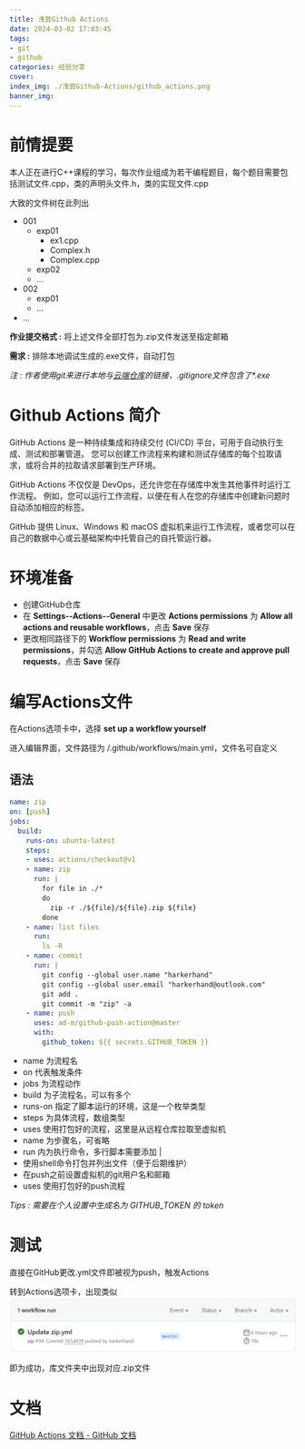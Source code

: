 ```yaml
---
title: 浅尝Github Actions
date: 2024-03-02 17:03:45
tags:
- git
- github
categories: 经验分享
cover:
index_img: ./浅尝Github-Actions/github_actions.png
banner_img:
---
```




# 前情提要

本人正在进行C++课程的学习，每次作业组成为若干编程题目，每个题目需要包括测试文件.cpp，类的声明头文件.h，类的实现文件.cpp

大致的文件树在此列出

- 001
  - exp01
    - ex1.cpp
    - Complex.h
    - Complex.cpp
  - exp02
  - ...
- 002
  - exp01
  - ...
- ...

__作业提交格式 :__ 将上述文件全部打包为.zip文件发送至指定邮箱

__需求 :__ 排除本地调试生成的.exe文件，自动打包

_注 : 作者使用git来进行本地与[云端仓库](https://gitee.com/harkerhand/homework2)的链接，.gitignore文件包含了*.exe_



# Github Actions 简介

GitHub Actions 是一种持续集成和持续交付 (CI/CD) 平台，可用于自动执行生成、测试和部署管道。 您可以创建工作流程来构建和测试存储库的每个拉取请求，或将合并的拉取请求部署到生产环境。

GitHub Actions 不仅仅是 DevOps，还允许您在存储库中发生其他事件时运行工作流程。 例如，您可以运行工作流程，以便在有人在您的存储库中创建新问题时自动添加相应的标签。

GitHub 提供 Linux、Windows 和 macOS 虚拟机来运行工作流程，或者您可以在自己的数据中心或云基础架构中托管自己的自托管运行器。



# 环境准备

- 创建GitHub仓库
- 在 **Settings--Actions--General** 中更改 **Actions permissions** 为 **Allow all actions and reusable workflows**，点击 **Save** 保存
- 更改相同路径下的 **Workflow permissions** 为 **Read and write permissions**，并勾选 **Allow GitHub Actions to create and approve pull requests**，点击 **Save** 保存



# 编写Actions文件

在Actions选项卡中，选择 **set up a workflow yourself**

进入编辑界面，文件路径为 /.github/workflows/main.yml，文件名可自定义

## 语法

```yaml
name: zip
on: [push]
jobs:
  build:
    runs-on: ubuntu-latest
    steps:
    - uses: actions/checkout@v1
    - name: zip
      run: |
        for file in ./*
        do
          zip -r ./${file}/${file}.zip ${file}
        done
    - name: list files
      run:
        ls -R
    - name: commit
      run: |
        git config --global user.name "harkerhand"
        git config --global user.email "harkerhand@outlook.com"
        git add .
        git commit -m "zip" -a
    - name: push
      uses: ad-m/github-push-action@master
      with:
        github_token: ${{ secrets.GITHUB_TOKEN }}
```

- name 为流程名
- on 代表触发条件
- jobs 为流程动作
- build 为子流程名，可以有多个
- runs-on 指定了脚本运行的环境，这是一个枚举类型
- steps 为具体流程，数组类型
- uses 使用打包好的流程，这里是从远程仓库拉取至虚拟机
- name 为步骤名，可省略
- run 内为执行命令，多行脚本需要添加 |
- 使用shell命令打包并列出文件（便于后期维护）
- 在push之前设置虚拟机的git用户名和邮箱
- uses 使用打包好的push流程

*Tips : 需要在个人设置中生成名为 GITHUB_TOKEN 的 token*

# 测试

直接在GitHub更改.yml文件即被视为push，触发Actions

转到Actions选项卡，出现类似![actions result](./浅尝Github-Actions/actions_result.png)

即为成功，库文件夹中出现对应.zip文件

# 文档

[GitHub Actions 文档 - GitHub 文档](https://docs.github.com/zh/actions)
